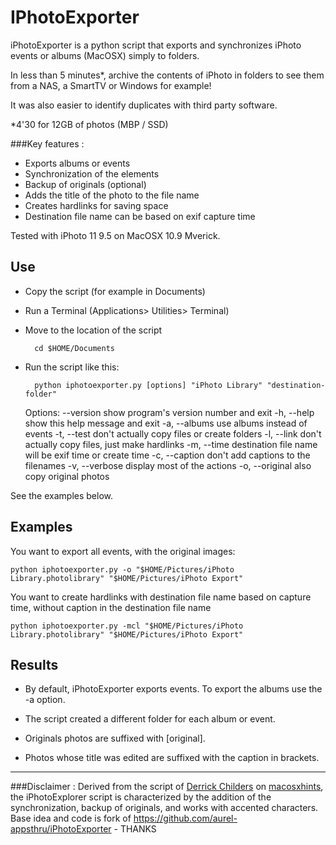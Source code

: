 IPhotoExporter
===

iPhotoExporter is a python script that exports and synchronizes iPhoto events or albums (MacOSX) simply to folders.

In less than 5 minutes*, archive the contents of iPhoto in folders to see them from a NAS, a SmartTV or Windows for example!

It was also easier to identify duplicates with third party software.

*4'30 for 12GB of photos (MBP / SSD) 


###Key features : 

- Exports albums or events
- Synchronization of the elements
- Backup of originals (optional)
- Adds the title of the photo to the file name
- Creates hardlinks for saving space
- Destination file name can be based on exif capture time

Tested with iPhoto 11 9.5 on MacOSX 10.9 Mverick.


Use
-----------
 
* Copy the script (for example in Documents)
* Run a Terminal (Applications> Utilities> Terminal)
* Move to the location of the script
 
		cd $HOME/Documents 

* Run the script like this:

		python iphotoexporter.py [options] "iPhoto Library" "destination-folder"


   Options:
		--version       show program's version number and exit
		-h, --help      show this help message and exit
		-a, --albums    use albums instead of events
		-t, --test      don't actually copy files or create folders
		-l, --link      don't actually copy files, just make hardlinks
		-m, --time      destination file name will be exif time or create time
		-c, --caption   don't add captions to the filenames
		-v, --verbose   display most of the actions
		-o, --original  also copy original photos


See the examples below.

Examples
--------

You want to export all events, with the original images:

    python iphotoexporter.py -o "$HOME/Pictures/iPhoto Library.photolibrary" "$HOME/Pictures/iPhoto Export"

You want to create hardlinks with destination file name based on capture time, without caption 
in the destination file name
    
    python iphotoexporter.py -mcl "$HOME/Pictures/iPhoto Library.photolibrary" "$HOME/Pictures/iPhoto Export"

Results
---------
* By default, iPhotoExporter exports events. To export the albums use the -a option.

* The script created a different folder for each album or event.

* Originals photos are suffixed with [original].

* Photos whose title was edited are suffixed with the caption in brackets.
    
---
###Disclaimer : 
Derived from the script of [Derrick Childers](https://github.com/derrickchilders) on [macosxhints](http://www.macosxhints.com/article.php?story=20081108132735425), the iPhotoExplorer script is characterized by the addition of the synchronization, backup of originals, and works with accented characters. Base idea and code is fork of https://github.com/aurel-appsthru/iPhotoExporter - THANKS
